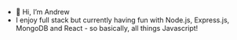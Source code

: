 - 👋 Hi, I’m Andrew
- I enjoy full stack but currently having fun with Node.js, Express.js, MongoDB and React - so basically, all things Javascript!

<!---
aejmcclelland/aejmcclelland is a ✨ special ✨ repository because its `README.md` (this file) appears on your GitHub profile.
You can click the Preview link to take a look at your changes.
--->
